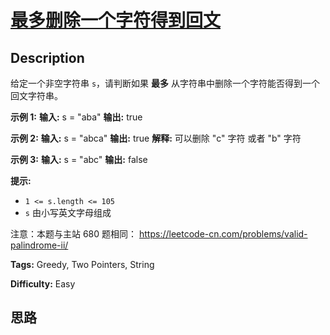 # [最多删除一个字符得到回文][title]

## Description

给定一个非空字符串 `s`，请判断如果  **最多** 从字符串中删除一个字符能否得到一个回文字符串。



**示例 1:**
            **输入:** s = "aba"    **输出:** true    

**示例 2:**
            **输入:** s = "abca"    **输出:** true    **解释:** 可以删除 "c" 字符 或者 "b" 字符    

**示例 3:**
            **输入:** s = "abc"    **输出:** false



**提示:**

  * `1 <= s.length <= 105`
  * `s` 由小写英文字母组成



注意：本题与主站 680 题相同： <https://leetcode-cn.com/problems/valid-palindrome-ii/>


**Tags:** Greedy, Two Pointers, String

**Difficulty:** Easy

## 思路

[title]: https://leetcode-cn.com/problems/RQku0D
